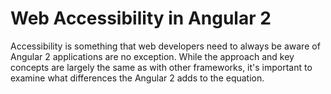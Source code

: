 # Web Accessibility in Angular 2

Accessibility is something that web developers need to always be aware of Angular 2 applications are no exception. While the approach and key concepts are largely the same as with other frameworks, it's important to examine what differences the Angular 2 adds to the equation.
